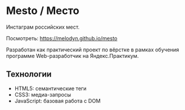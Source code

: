 # Mesto / Место

Инстаграм российских мест.

Посмотреть: https://melodyn.github.io/mesto

Разработан как практический проект по вёрстке в рамках обучения программе Web-разработчик на Яндекс.Практикум.

## Технологии

* HTML5: семантические теги
* CSS3: медиа-запросы
* JavaScript: базовая работа с DOM
